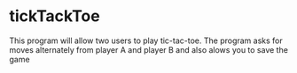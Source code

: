 # tickTackToe
This program will allow two users to play tic-tac-toe.  The program asks for moves alternately from player A and player B and also alows you to save the game
